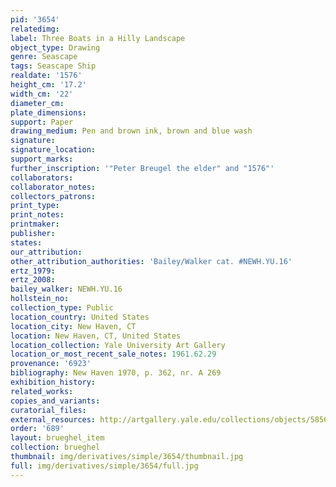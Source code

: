 ```yaml
---
pid: '3654'
relatedimg: 
label: Three Boats in a Hilly Landscape
object_type: Drawing
genre: Seascape
tags: Seascape Ship
realdate: '1576'
height_cm: '17.2'
width_cm: '22'
diameter_cm: 
plate_dimensions: 
support: Paper
drawing_medium: Pen and brown ink, brown and blue wash
signature: 
signature_location: 
support_marks: 
further_inscription: '"Peter Breugel the elder" and "1576"'
collaborators: 
collaborator_notes: 
collectors_patrons: 
print_type: 
print_notes: 
printmaker: 
publisher: 
states: 
our_attribution: 
other_attribution_authorities: 'Bailey/Walker cat. #NEWH.YU.16'
ertz_1979: 
ertz_2008: 
bailey_walker: NEWH.YU.16
hollstein_no: 
collection_type: Public
location_country: United States
location_city: New Haven, CT
location: New Haven, CT, United States
location_collection: Yale University Art Gallery
location_or_most_recent_sale_notes: 1961.62.29
provenance: '6923'
bibliography: New Haven 1970, p. 362, nr. A 269
exhibition_history: 
related_works: 
copies_and_variants: 
curatorial_files: 
external_resources: http://artgallery.yale.edu/collections/objects/58565
order: '689'
layout: brueghel_item
collection: brueghel
thumbnail: img/derivatives/simple/3654/thumbnail.jpg
full: img/derivatives/simple/3654/full.jpg
---
```

